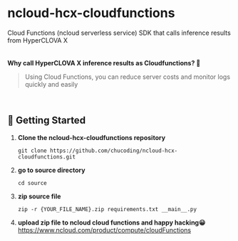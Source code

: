 # ncloud-hcx-cloudfunctions
Cloud Functions (ncloud serverless service) SDK that calls inference results from HyperCLOVA X  
<br><br>
**Why call HyperCLOVA X inference results as Cloudfunctions? 🤔**
> Using Cloud Functions, you can reduce server costs and monitor logs quickly and easily 

<br>

## :rocket: Getting Started

1. **Clone the ncloud-hcx-cloudfunctions repository**
    ```
    git clone https://github.com/chucoding/ncloud-hcx-cloudfunctions.git
    ```
2. **go to source directory**
    ```
    cd source
    ```
3. **zip source file**
    ```
    zip -r {YOUR_FILE_NAME}.zip requirements.txt __main__.py
    ```
4. **upload zip file to ncloud cloud functions and happy hacking😀**   
https://www.ncloud.com/product/compute/cloudFunctions
